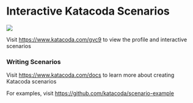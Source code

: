 # Interactive Katacoda Scenarios

[![](http://shields.katacoda.com/katacoda/gvc9/count.svg)](https://www.katacoda.com/gvc9 "Get your profile on Katacoda.com")

Visit https://www.katacoda.com/gvc9 to view the profile and interactive scenarios

### Writing Scenarios
Visit https://www.katacoda.com/docs to learn more about creating Katacoda scenarios

For examples, visit https://github.com/katacoda/scenario-example

